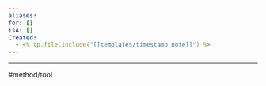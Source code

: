 ```yaml
---
aliases:
for: []
isA: []
Created:
  - <% tp.file.include("[[templates/timestamp note]]") %>
---
```



--- 
#method/tool 
